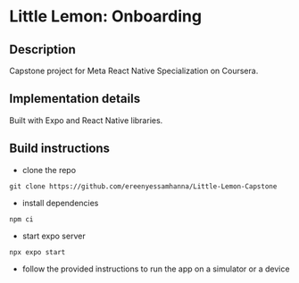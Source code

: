 
# Little Lemon: Onboarding

## Description
Capstone project for Meta React Native Specialization on Coursera.


## Implementation details
Built with Expo and React Native libraries.

## Build instructions
- clone the repo
```
git clone https://github.com/ereenyessamhanna/Little-Lemon-Capstone
```
- install dependencies
```
npm ci
```
- start expo server
```
npx expo start
```
- follow the provided instructions to run the app on a simulator or a device

